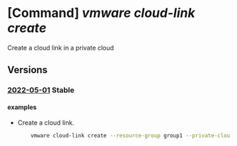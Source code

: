 # [Command] _vmware cloud-link create_

Create a cloud link in a private cloud

## Versions

### [2022-05-01](/Resources/mgmt-plane/L3N1YnNjcmlwdGlvbnMve30vcmVzb3VyY2Vncm91cHMve30vcHJvdmlkZXJzL21pY3Jvc29mdC5hdnMvcHJpdmF0ZWNsb3Vkcy97fS9jbG91ZGxpbmtzL3t9/2022-05-01.xml) **Stable**

<!-- mgmt-plane /subscriptions/{}/resourcegroups/{}/providers/microsoft.avs/privateclouds/{}/cloudlinks/{} 2022-05-01 -->

#### examples

- Create a cloud link.
    ```bash
        vmware cloud-link create --resource-group group1 --private-cloud cloud1 --name cloudLink1 --linked-cloud "/subscriptions/12341234-1234-1234-1234-123412341234/resourceGroups/mygroup/providers/Microsoft.AVS/privateClouds/cloud2"
    ```
